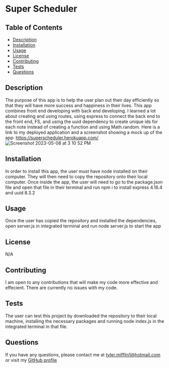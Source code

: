 # Super Scheduler

## Table of Contents
* [Description](#description)
* [Installation](#installation)
* [Usage](#usage)
* [License](#license)
* [Contributing](#contributing)
* [Tests](#tests)
* [Questions](#questions)
## Description
The purpose of this app is to help the user plan out their day efficiently so that they will have more success and happiness in their lives. This app combines front end developing with back end developing. I learned a lot about creating and using routes, using express to connect the back end to the front end, FS, and using the uuid dependency to create unique ids for each note instead of creating a function and using Math.random. Here is a link to my deployed application and a screenshot showing a mock up of the app: 
https://superscheduler.herokuapp.com/
![Screenshot 2023-05-08 at 3 10 52 PM](https://user-images.githubusercontent.com/123903709/236939941-5fa2bd6c-3113-432c-b75f-2b215b34d86d.png)
## Installation
In order to install this app, the user must have node installed on their computer. They will then need to copy the repository onto their local computer. Once inside the app, the user will need to go to the package.json file and open that file in their terminal and run npm i to install express 4.16.4 and uuid 8.3.2 
## Usage
Once the user has copied the repository and installed the dependencies, open server.js in integrated terminal and run node server.js to start the app 
## License
N/A
## Contributing
I am open to any contributions that will make my code more effective and effecient. There are currently no issues with my code.
## Tests
The user can test this project by downloaded the repository to their local machine, installing the necessary packages and running node index.js in the integrated terminal in that file.
## Questions
If you have any questions, please contact me at [tyler.mifflin1@hotmail.com](mailto:tyler.mifflin1@hotmail.com) or visit my [GitHub profile](https://github.com/tylermifflin)
